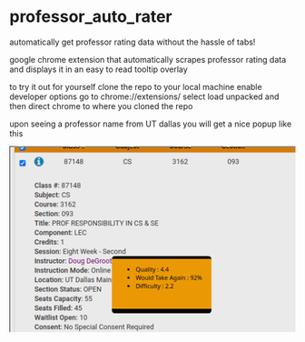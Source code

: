 # professor_auto_rater
automatically get professor rating data without the hassle of tabs!

google chrome extension that automatically 
scrapes professor rating data and displays it in
an easy to read tooltip overlay

to try it out for yourself
  clone the repo to your local machine
  enable developer options
  go to chrome://extensions/ 
  select load unpacked and then direct chrome to where you cloned the repo
  
  upon seeing a professor name from UT dallas you will get a nice popup like this
  
  ![Optional Text](./example.png)
  
